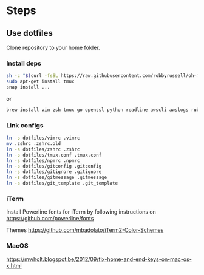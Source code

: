 # Steps

## Use dotfiles

Clone repository to your home folder.

### Install deps

```bash
sh -c "$(curl -fsSL https://raw.githubusercontent.com/robbyrussell/oh-my-zsh/master/tools/install.sh)"
sudo apt-get install tmux
snap install ...
```

or

```bash
brew install vim zsh tmux go openssl python readline awscli awslogs ruby terraform terraform_landscape cmake composer jmeter lua jq dep wget node freetype youtube-dl
```

### Link configs

```bash
ln -s dotfiles/vimrc .vimrc
mv .zshrc .zshrc.old
ln -s dotfiles/zshrc .zshrc
ln -s dotfiles/tmux.conf .tmux.conf
ln -s dotfiles/npmrc .npmrc
ln -s dotfiles/gitconfig .gitconfig
ln -s dotfiles/gitignore .gitignore
ln -s dotfiles/gitmessage .gitmessage
ln -s dotfiles/git_template .git_template
```

### iTerm

Install Powerline fonts for iTerm by following instructions on https://github.com/powerline/fonts

Themes https://github.com/mbadolato/iTerm2-Color-Schemes

### MacOS

https://mwholt.blogspot.be/2012/09/fix-home-and-end-keys-on-mac-os-x.html
